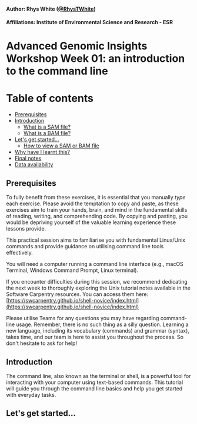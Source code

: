 #### Author: Rhys White ([@RhysTWhite](https://twitter.com/RhysTWhite))
#### Affiliations: Institute of Environmental Science and Research - ESR

# Advanced Genomic Insights Workshop Week 01: an introduction to the command line

Table of contents
=================

<!--ts-->
   * [Prerequisites](#prerequisites)
   * [Introduction](#introduction)
      * [What is a SAM file?](#what-is-a-sam-file)
      * [What is a BAM file?](#what-is-a-bam-file)
   * [Let's get started...](#lets-get-started)
      * [How to view a SAM or BAM file](#how-to-view-a-sam-or-bam-file)
   * [Why have I learnt this?](#why-have-i-learnt-this)
   * [Final notes](#final-notes)
   * [Data availability](#data-availability)
<!--te-->

## Prerequisites
To fully benefit from these exercises, it is essential that you manually _type_ each exercise. Please avoid the temptation to copy and paste, as these exercises aim to train your hands, brain, and mind in the fundamental skills of reading, writing, and comprehending code. By copying and pasting, you would be depriving yourself of the valuable learning experience these lessons provide.

This practical session aims to familiarise you with fundamental Linux/Unix commands and provide guidance on utilising command line tools effectively.

You will need a computer running a command line interface (e.g., macOS Terminal, Windows Command Prompt, Linux terminal). 

If you encounter difficulties during this session, we recommend dedicating the next week to thoroughly exploring the Unix tutorial notes available in the Software Carpentry resources. You can access them here: [https://swcarpentry.github.io/shell-novice/index.html](https://swcarpentry.github.io/shell-novice/index.html)

Please utilise Teams for any questions you may have regarding command-line usage. Remember, there is no such thing as a silly question. Learning a new language, including its vocabulary (commands) and grammar (syntax), takes time, and our team is here to assist you throughout the process. So don't hesitate to ask for help!

## Introduction
The command line, also known as the terminal or shell, is a powerful tool for interacting with your computer using text-based commands. This tutorial will guide you through the command line basics and help you get started with everyday tasks.

## Let's get started...
